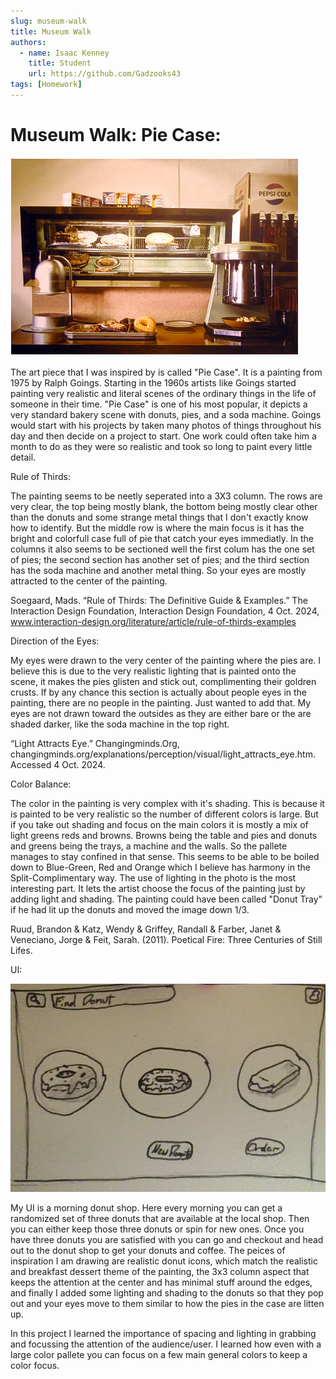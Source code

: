 ```yaml
---
slug: museum-walk
title: Museum Walk
authors:
  - name: Isaac Kenney
    title: Student
    url: https://github.com/Gadzooks43
tags: [Homework]
---
```

# Museum Walk: Pie Case:

![photo](pie-case.png)

The art piece that I was inspired by is called "Pie Case". It is a painting from 1975 by Ralph Goings. Starting in the 1960s artists like Goings started painting very realistic and literal scenes of the ordinary things in the life of someone in their time. "Pie Case" is one of his most popular, it depicts a very standard bakery scene with donuts, pies, and a soda machine. Goings would start with his projects by taken many photos of things throughout his day and then decide on a project to start. One work could often take him a month to do as they were so realistic and took so long to paint every little detail.

Rule of Thirds:

The painting seems to be neetly seperated into a 3X3 column. The rows are very clear, the top being mostly blank, the bottom being mostly clear other than the donuts and some strange metal things that I don't exactly know how to identify. But the middle row is where the main focus is it has the bright and colorfull case full of pie that catch your eyes immediatly. In the columns it also seems to be sectioned well the first colum has the one set of pies; the second section has another set of pies; and the third section has the soda machine and another metal thing. So your eyes are mostly attracted to the center of the painting. 

Soegaard, Mads. “Rule of Thirds: The Definitive Guide & Examples.” The Interaction Design Foundation, Interaction Design Foundation, 4 Oct. 2024, www.interaction-design.org/literature/article/rule-of-thirds-examples

Direction of the Eyes:

My eyes were drawn to the very center of the painting where the pies are. I believe this is due to the very realistic lighting that is painted onto the scene, it makes the pies glisten and stick out, complimenting their goldren crusts. If by any chance this section is actually about people eyes in the painting, there are no people in the painting. Just wanted to add that. My eyes are not drawn toward the outsides as they are either bare or the are shaded darker, like the soda machine in the top right.

“Light Attracts Eye.” Changingminds.Org, changingminds.org/explanations/perception/visual/light_attracts_eye.htm. Accessed 4 Oct. 2024. 

Color Balance:

The color in the painting is very complex with it's shading. This is because it is painted to be very realistic so the number of different colors is large. But if you take out shading and focus on the main colors it is mostly a mix of light greens reds and browns. Browns being the table and pies and donuts and greens being the trays, a machine and the walls. So the pallete manages to stay confined in that sense. This seems to be able to be boiled down to Blue-Green, Red and Orange which I believe has harmony in the Split-Complimentary way. The use of lighting in the photo is the most interesting part. It lets the artist choose the focus of the painting just by adding light and shading. The painting could have been called "Donut Tray" if he had lit up the donuts and moved the image down 1/3.

Ruud, Brandon & Katz, Wendy & Griffey, Randall & Farber, Janet & Veneciano, Jorge & Feit, Sarah. (2011). Poetical Fire: Three Centuries of Still Lifes. 


UI:

![photo](donut-shop.jpg)

My UI is a morning donut shop. Here every morning you can get a randomized set of three donuts that are available at the local shop. Then you can either keep those three donuts or spin for new ones. Once you have three donuts you are satisfied with you can go and checkout and head out to the donut shop to get your donuts and coffee. The peices of inspiration I am drawing are realistic donut icons, which match the realistic and breakfast dessert theme of the painting, the 3x3 column aspect that keeps the attention at the center and has minimal stuff around the edges, and finally I added some lighting and shading to the donuts so that they pop out and your eyes move to them similar to how the pies in the case are litten up.


In this project I learned the importance of spacing and lighting in grabbing and focussing the attention of the audience/user. I learned how even with a large color pallete you can focus on a few main general colors to keep a color focus.